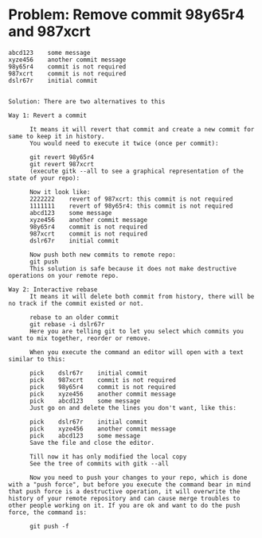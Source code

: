 Problem: Remove commit 98y65r4 and 987xcrt
=======

    abcd123    some message
    xyze456    another commit message
    98y65r4    commit is not required
    987xcrt    commit is not required
    dslr67r    initial commit


    Solution: There are two alternatives to this

    Way 1: Revert a commit
    
          It means it will revert that commit and create a new commit for same to keep it in history. 
          You would need to execute it twice (once per commit):

          git revert 98y65r4
          git revert 987xcrt
          (execute gitk --all to see a graphical representation of the state of your repo):

          Now it look like:
          2222222    revert of 987xcrt: this commit is not required
          1111111    revert of 98y65r4: this commit is not required
          abcd123    some message
          xyze456    another commit message
          98y65r4    commit is not required
          987xcrt    commit is not required
          dslr67r    initial commit

          Now push both new commits to remote repo:
          git push
          This solution is safe because it does not make destructive operations on your remote repo.

    Way 2: Interactive rebase
          It means it will delete both commit from history, there will be no track if the commit existed or not.

          rebase to an older commit
          git rebase -i dslr67r
          Here you are telling git to let you select which commits you want to mix together, reorder or remove.

          When you execute the command an editor will open with a text similar to this:

          pick    dslr67r    initial commit
          pick    987xcrt    commit is not required
          pick    98y65r4    commit is not required
          pick    xyze456    another commit message
          pick    abcd123    some message
          Just go on and delete the lines you don't want, like this:

          pick    dslr67r    initial commit
          pick    xyze456    another commit message
          pick    abcd123    some message
          Save the file and close the editor.

          Till now it has only modified the local copy 
          See the tree of commits with gitk --all

          Now you need to push your changes to your repo, which is done with a "push force", but before you execute the command bear in mind that push force is a destructive operation, it will overwrite the history of your remote repository and can cause merge troubles to other people working on it. If you are ok and want to do the push force, the command is:

          git push -f
